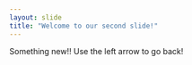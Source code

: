 ```yaml
---
layout: slide
title: "Welcome to our second slide!"
---
```

Something new!!
Use the left arrow to go back!
